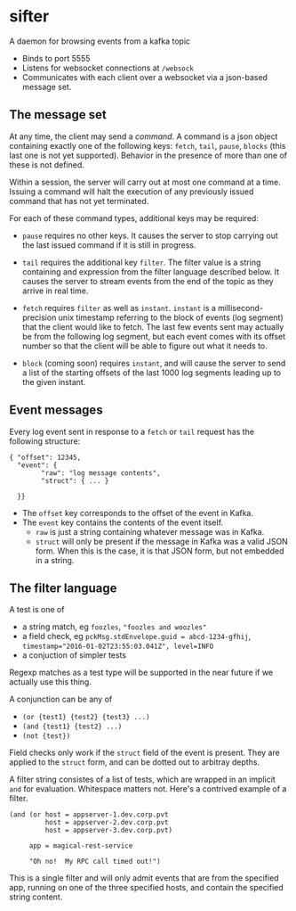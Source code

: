 # sifter
A daemon for browsing events from a kafka topic

- Binds to port 5555
- Listens for websocket connections at `/websock`
- Communicates with each client over a websocket via a json-based message set.

## The message set

At any time, the client may send a *command*.  A command is a json object containing
exactly one of the following keys: `fetch`, `tail`, `pause`, `blocks` (this last one is not yet supported).
Behavior in the presence of more than one of these is not defined.  

Within a session, the server will carry out at most one command at a time.  Issuing a command will 
halt the execution of any previously issued command that has not yet terminated.

For each of these command types, additional keys may be required:

- `pause` requires no other keys.  It causes the server to stop carrying out the 
last issued command if it is still in progress.

- `tail` requires the additional key `filter`.  The filter value is a string containing
and expression from the filter language described below.  It causes the server to stream
events from the end of the topic as they arrive in real time.

- `fetch` requires `filter` as well as `instant`.  `instant` is a millisecond-precision unix
timestamp referring to the block of events (log segment) that the client would like to fetch.
The last few events sent may actually be from the following log segment, but each event comes
with its offset number so that the client will be able to figure out what it needs to.

- `block` (coming soon) requires `instant`, and will cause the server to send a list of
the starting offsets of the last 1000 log segments leading up to the given instant.

## Event messages

Every log event sent in response to a `fetch` or `tail` request has the following
structure:

    { "offset": 12345,
      "event": {
            "raw": "log message contents",
            "struct": { ... }

      }}

* The `offset` key corresponds to the offset of the event in Kafka.
* The `event` key contains the contents of the event itself.
    - `raw` is just a string containing whatever message was in Kafka.
    - `struct` will only be present if the message in Kafka was a valid JSON form.
        When this is the case, it is that JSON form, but not embedded in a string.


## The filter language

A test is one of

- a string match, eg `foozles`, `"foozles and woozles"`
- a field check,  eg `pckMsg.stdEnvelope.guid = abcd-1234-gfhij`, `timestamp="2016-01-02T23:55:03.041Z", level=INFO`
- a conjuction of simpler tests

Regexp matches as a test type will be supported in the near future if we actually use this thing.

A conjunction can be any of

- `(or {test1} {test2} {test3} ...)`
- `(and {test1} {test2} ...)`
- `(not {test})`

Field checks only work if the `struct` field of the event is present.
They are applied to the `struct` form, and can be dotted out to arbitray depths.

A filter string consistes of a list of tests, which are wrapped in an implicit `and` for evaluation.
Whitespace matters not.  Here's a contrived example of a filter.

    (and (or host = appserver-1.dev.corp.pvt
             host = appserver-2.dev.corp.pvt
             host = appserver-3.dev.corp.pvt)
        
         app = magical-rest-service
    
         "Oh no!  My RPC call timed out!")
    
This is a single filter and will only admit events that are from the specified app, running on one of the three specified hosts, and contain the specified string content.

